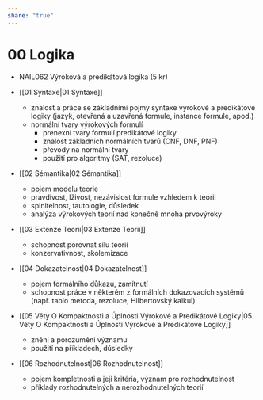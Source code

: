 ```yaml
---
share: "true"
---
```


# 00 Logika

- NAIL062 Výroková a predikátová logika (5 kr)


- [[01 Syntaxe|01 Syntaxe]]
	- znalost a práce se základními pojmy syntaxe výrokové a predikátové logiky (jazyk, otevřená a uzavřená
	   formule, instance formule, apod.)
	- normální tvary výrokových formulí
		- prenexní tvary formulí predikátové logiky
		- znalost základních normálních tvarů (CNF, DNF, PNF)
		- převody na normální tvary
		- použití pro algoritmy (SAT, rezoluce)
- [[02 Sémantika|02 Sémantika]]
	- pojem modelu teorie
	- pravdivost, lživost, nezávislost formule vzhledem k teorii
	- splnitelnost, tautologie, důsledek
	- analýza výrokových teorií nad konečně mnoha prvovýroky
- [[03 Extenze Teorií|03 Extenze Teorií]]
	- schopnost porovnat sílu teorií
	- konzervativnost, skolemizace
- [[04 Dokazatelnost|04 Dokazatelnost]]
	- pojem formálního důkazu, zamítnutí
	- schopnost práce v některém z formálních dokazovacích systémů (např. tablo metoda, rezoluce, Hilbertovský kalkul)
- [[05 Věty O Kompaktnosti a Úplnosti Výrokové a Predikátové Logiky|05 Věty O Kompaktnosti a Úplnosti Výrokové a Predikátové Logiky]]
	- znění a porozumění významu
	- použití na příkladech, důsledky
- [[06 Rozhodnutelnost|06 Rozhodnutelnost]]
	- pojem kompletnosti a její kritéria, význam pro rozhodnutelnost
	- příklady rozhodnutelných a nerozhodnutelných teorií
